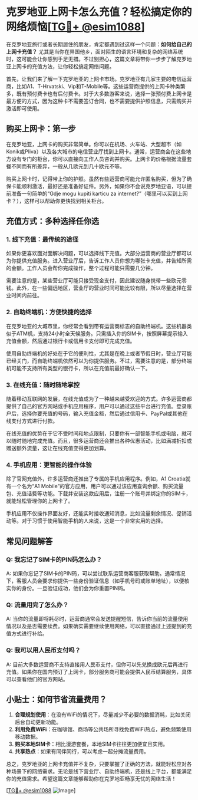 # 克罗地亚上网卡怎么充值？轻松搞定你的网络烦恼[[TG💪+ @esim1088](https://t.me/s/esim1088)]

在克罗地亚旅行或者长期居住的朋友，肯定都遇到过这样一个问题：**如何给自己的上网卡充值？** 尤其是当你在异国他乡，面对陌生的语言环境和复杂的网络系统时，这可能会让你感到手足无措。不过别担心，这篇文章将带你一步步了解克罗地亚上网卡的充值方法，让你轻松搞定网络问题。

首先，让我们来了解一下克罗地亚的上网卡市场。克罗地亚有几家主要的电信运营商，比如A1、T-Hrvatski、Vip和T-Mobile等。这些运营商提供的上网卡种类繁多，既有预付费卡也有后付费卡。对于大多数游客来说，选择一张预付费上网卡是最方便的方式，因为这种卡不需要签订合同，也不需要提供护照信息，只需购买并激活即可使用。

## 购买上网卡：第一步

在克罗地亚，上网卡的购买非常简单。你可以在机场、火车站、大型超市（如Konik或Pliva）以及各大城市的电信营业厅找到上网卡。通常，运营商会在这些地方设有专门的柜台，你可以直接向工作人员咨询并购买。上网卡的价格根据流量套餐不同而有所差异，一般从几欧元到几十欧元不等。

购买上网卡时，记得带上你的护照。虽然有些运营商可能允许匿名购买，但为了确保卡能顺利激活，最好还是准备好证件。另外，如果你不会说克罗地亚语，可以提前准备一句简单的“Gdje mogu kupiti karticu za internet?”（哪里可以买到上网卡？），这样可以帮助你更快找到相关柜台。

## 充值方式：多种选择任你选

### 1. 线下充值：最传统的途径

如果你更喜欢面对面解决问题，可以选择线下充值。大部分运营商的营业厅都可以为你提供充值服务。进入营业厅后，告诉工作人员你想为哪张卡充值，并告知所需的金额。工作人员会帮你完成操作，整个过程可能只需要几分钟。

需要注意的是，某些营业厅可能只接受现金支付，因此建议随身携带一些欧元零钱。此外，在一些偏远地区，营业厅的营业时间可能比较有限，所以尽量选择在营业时间内前往。

### 2. 自助终端机：方便快捷的选择

在克罗地亚的大城市里，你经常会看到带有运营商标志的自助终端机。这些机器类似于ATM机，支持24小时全天候服务。只需插入你的SIM卡，按照屏幕提示输入充值金额，然后通过银行卡或信用卡支付即可完成充值。

使用自助终端机的好处在于它的便利性，尤其是在晚上或者节假日时，营业厅可能已经关门，而自助终端机依然可以为你提供服务。不过，需要注意的是，部分终端机可能不支持所有类型的银行卡，所以在充值前最好确认一下。

### 3. 在线充值：随时随地掌控

随着移动互联网的发展，在线充值成为了一种越来越受欢迎的方式。许多运营商都提供了自己的官方网站或手机应用程序，用户可以通过这些平台进行充值。登录账户后，选择你要充值的号码，输入充值金额，然后通过信用卡、PayPal或其他在线支付方式进行付款。

在线充值的优势在于它不受时间和地点限制，只要你有一部智能手机或电脑，就可以随时随地完成充值。而且，很多运营商还会推出各种优惠活动，比如满减折扣或赠送额外流量，这让在线充值变得更加划算。

### 4. 手机应用：更智能的操作体验

除了官网充值外，许多运营商还推出了专属的手机应用程序。例如，A1 Croatia就有一个名为“A1 Mobile”的官方应用，用户可以通过该应用查询余额、购买流量包、充值话费等功能。下载并安装这款应用后，注册一个账号并绑定你的SIM卡，就能轻松管理你的上网卡了。

手机应用不仅操作界面友好，还能实时接收通知消息，比如流量剩余情况、促销活动等。对于习惯于使用智能手机的人来说，这是一个非常实用的选择。

## 常见问题解答

### Q: 我忘记了SIM卡的PIN码怎么办？

A: 如果你忘记了SIM卡的PIN码，可以尝试联系运营商客服获取帮助。通常情况下，客服人员会要求你提供一些身份验证信息（如手机号码或账单地址），以便核实你的身份。一旦验证成功，他们会为你重置PIN码。

### Q: 流量用完了怎么办？

A: 当你的流量即将耗尽时，运营商通常会发送提醒短信，告诉你当前的流量使用情况以及是否需要续费。如果确实需要继续使用网络，可以直接通过上述提到的充值方式进行补给。

### Q: 我可以用人民币支付吗？

A: 目前大多数运营商不支持直接用人民币支付，但你可以先兑换成欧元后再进行充值。如果你在国内预订了上网卡，部分服务商可能会提供人民币结算服务，具体可以查看他们的官方网站。

## 小贴士：如何节省流量费用？

1. **合理规划使用**：在没有WiFi的情况下，尽量减少不必要的数据消耗，比如关闭后台自动更新功能。
2. **利用免费WiFi**：在咖啡馆、商场等公共场所寻找免费WiFi热点，避免频繁使用移动数据。
3. **购买本地SIM卡**：相比漫游套餐，本地SIM卡往往更加便宜且实用。
4. **共享热点**：如果有同伴同行，可以考虑一起分摊流量费用。

总之，克罗地亚的上网卡充值并不复杂，只要掌握了正确的方法，就能轻松应对各种场景下的网络需求。无论是线下营业厅、自助终端机，还是线上平台，都能满足你的充值需求。希望这篇文章能够帮助你在克罗地亚畅享无忧的网络生活！

[[TG💪+ @esim1088](https://t.me/s/esim1088) ![Image](https://i.postimg.cc/4NQfJmqS/Snipaste-2025-05-13-00-14-12.png)]